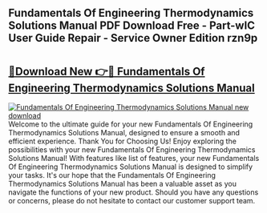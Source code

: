 ## Fundamentals Of Engineering Thermodynamics Solutions Manual PDF Download Free - Part-wIC User Guide Repair - Service Owner Edition rzn9p

# <h2><a href="http://bc54273.oget.top/?id=Fundamentals+Of+Engineering+Thermodynamics+Solutions+Manual">🔗Download New 👉🔴 Fundamentals Of Engineering Thermodynamics Solutions Manual</a></h2>

[![Fundamentals Of Engineering Thermodynamics Solutions Manual new download](https://i.imgur.com/5g1atiW.png)](http://bc54273.oget.top/?id=Fundamentals+Of+Engineering+Thermodynamics+Solutions+Manual)
Welcome to the ultimate guide for your new Fundamentals Of Engineering Thermodynamics Solutions Manual, designed to ensure a smooth and efficient experience. Thank You for Choosing Us! Enjoy exploring the possibilities with your new Fundamentals Of Engineering Thermodynamics Solutions Manual! With features like list of features, your new Fundamentals Of Engineering Thermodynamics Solutions Manual is designed to simplify your tasks. It's our hope that the Fundamentals Of Engineering Thermodynamics Solutions Manual has been a valuable asset as you navigate the functions of your new product. Should you have any questions or concerns, please do not hesitate to contact our customer support team.
